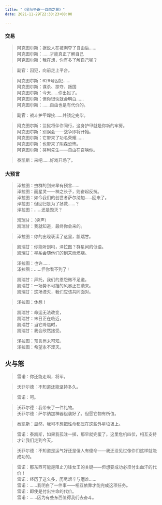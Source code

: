 ```yaml
---
title: "《星际争霸——自由之翼》"
date: 2021-11-29T22:30:23+08:00

--- 
```


### 交易
> 阿克图尔斯：据说人在被剥夺了自由后……  
> 阿克图尔斯：……才能真正了解自己  
> 阿克图尔斯：我在想，你有多了解自己呢？  

> 副官：囚犯，向前走上平台。  

> 阿克图尔斯：626号囚犯……  
> 阿克图尔斯：谋杀、掠夺、叛国    
> 阿克图尔斯：今天……你出狱了。  
> 阿克图尔斯：但你很快就会明白……    
> 阿克图尔斯：……自由也是有代价的。  

> 副官：战斗护甲焊接……并锁定完毕。  

> 阿克图尔斯：监狱将伴你同行，这身护甲就是你新的牢房。  
> 阿克图尔斯：别误会——战争即将开始。  
> 阿克图尔斯：它带来了功名荣耀……  
> 阿克图尔斯：也带来了阴森恐怖。  
> 阿克图尔斯：芬利先生——自由在召唤你。

> 泰凯斯：来吧……好戏开场了。  

### 大预言

> 泽拉图：虫群的到来早有预言……  
> 泽拉图：而星灵——神之长子，则奋起反抗。  
> 泽拉图：如今我们的创世者萨尔纳加……回来了。  
> 泽拉图：但回归是为了拯救……？  
> 泽拉图：……还是毁灭？

> 凯瑞甘：（笑声）  
> 凯瑞甘：我就知道，最终你会来的。

> 泽拉图：你的出现亵渎了这里，凯瑞甘。

> 凯瑞甘：你能听到吗，泽拉图？群星间的低语。  
> 凯瑞甘：星系会随他们的到来而燃烧。  

> 泽拉图：也许……  
> 泽拉图：……但你看不到了！  

> 凯瑞甘：拜托，我们的恩怨微不足道。  
> 凯瑞甘：一场势不可挡的风暴正在袭来。  
> 凯瑞甘：这场湮灭，我们应该共同面对。  

> 泽拉图：休想！  

> 凯瑞甘：命运无法改变，  
> 凯瑞甘：末日正在临近，  
> 凯瑞甘：当它降临时，  
> 凯瑞甘：我会欣然接受。  

> 泽拉图：预言尚未可知。  
> 泽拉图：希望永不湮灭。  

## 火与怒

> 雷诺：你还能走啊，将军。

> 沃菲尔德：不知道还能坚持多久。

> 雷诺：呵。

> 沃菲尔德：我带来了一件礼物。  
> 沃菲尔德：萨尔纳加神器组装好了。但愿它物有所值。  

> 泰凯斯：显然，我可不想把性命都压在这些外星垃圾上。

> 雷诺：泰凯斯，如果我孤注一掷，那早就完蛋了。这里危机四伏，相互支持才让我们走到今天。

> 沃菲尔德：不知道是运气好还是傻人有傻命——我还没见过像你们这样就能成功的。  

> 雷诺：那东西可能是阻止刀锋女王的关键——但想要成功必须付出血汗的代价！  
> 雷诺：经历了这么多，历尽艰辛与磨难……  
> 雷诺：……我明白了一件事——相互依靠才能完成这项任务。  
> 雷诺：即使是付出生命的代价。  
> 雷诺：……因为有些东西值得我们去奋斗。 
